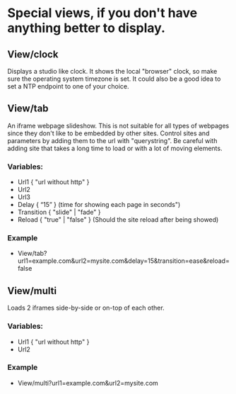 # Special views, if you don't have anything better to display.

## View/clock
Displays a studio like clock. It shows the local "browser" clock, so make sure the operating system timezone is set. It could also be a good idea to set a NTP endpoint to one of your choice.

## View/tab
An iframe webpage slideshow. This is not suitable for all types of webpages since they don't like to be embedded by other sites. Control sites and parameters by adding them to the url with "querystring". Be careful with adding site that takes a long time to load or with a lot of moving elements.

### Variables:
- Url1 { "url without http" }
- Url2
- Url3
- Delay { “15” } (time for showing each page in seconds")
- Transition { "slide" | "fade" }
- Reload { "true" | "false" } (Should the site reload after being showed)

### Example
- View/tab?url1=example.com&url2=mysite.com&delay=15&transition=ease&reload=false

## View/multi
Loads 2 iframes side-by-side or on-top of each other.

### Variables:
- Url1 { "url without http" }
- Url2

### Example
- View/multi?url1=example.com&url2=mysite.com

